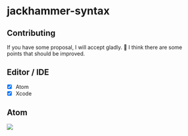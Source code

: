 # jackhammer-syntax

## Contributing

If you have some proposal, I will accept gladly. 🤠
I think there are some points that should be improved.

## Editor / IDE

- [x] Atom
- [x] Xcode

## Atom

![](atom-sample.png)
